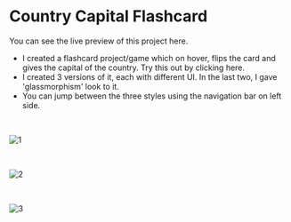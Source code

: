 # Country Capital Flashcard
You can see the live preview of this project here.
- I created a flashcard project/game which on hover, flips the card and gives the capital of the country. Try this out by clicking here.
- I created 3 versions of it, each with different UI. In the last two, I gave 'glassmorphism' look to it.
- You can jump between the three styles using the navigation bar on left side.
<br />

![1](https://user-images.githubusercontent.com/75565512/147696218-6a68231f-f316-4184-9579-f49cb29af2b6.png)

<br />

![2](https://user-images.githubusercontent.com/75565512/147696222-a902ad71-f33d-4786-94c2-353a739b42d0.png)

<br />

![3](https://user-images.githubusercontent.com/75565512/147696224-6f7f3624-0615-4509-85e7-4d80d4ade210.png)
